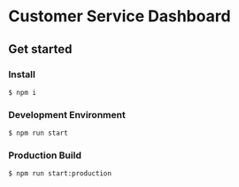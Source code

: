 # Customer Service Dashboard

## Get started

### Install

```
$ npm i
```

### Development Environment

```
$ npm run start
```

### Production Build

```
$ npm run start:production
```
